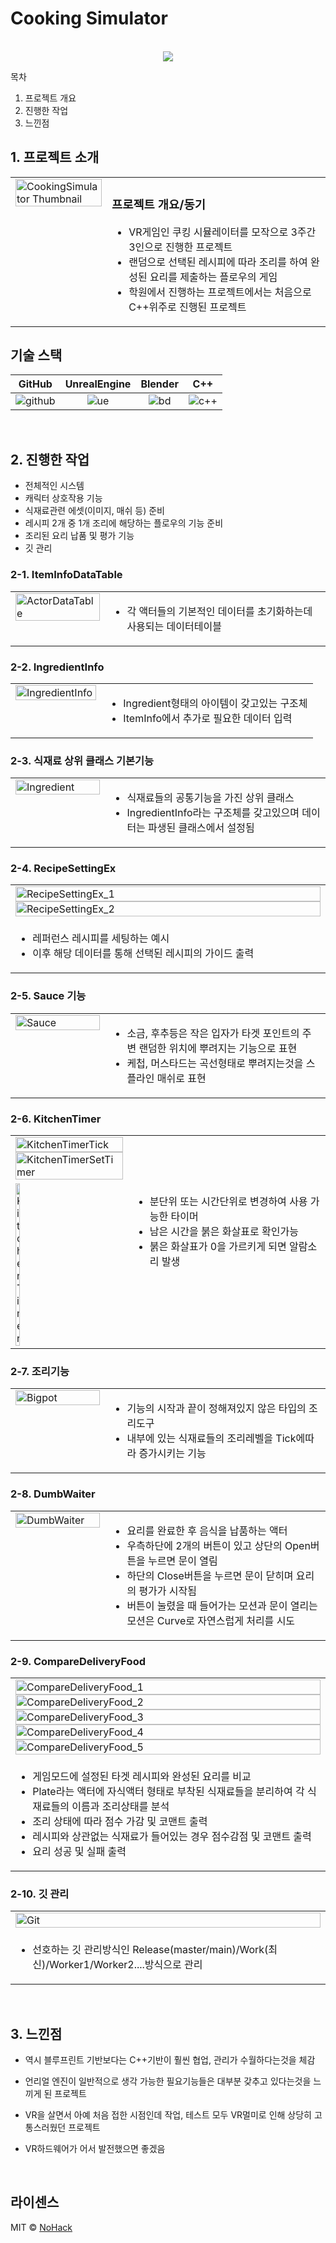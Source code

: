 # Cooking Simulator

<p align="center">
  <br>
  <img src="./images/common/Thumbnail.jpg">
  <br>
</p>

목차

1. 프로젝트 개요
2. 진행한 작업
3. 느낀점

## 1. 프로젝트 소개

<table>
  <tr>
    <td style="width: 30%; vertical-align: top;">
      <img src="./images/common/CookingSimulator.jpg" alt="CookingSimulator Thumbnail" style="width: 100%;">
    </td>
    <td style="width: 70%; vertical-align: top; text-align: left;">
      <h3>프로젝트 개요/동기</h3>
      <ul>
        <li>VR게임인 쿠킹 시뮬레이터를 모작으로 3주간 3인으로 진행한 프로젝트</li>
		<li>랜덤으로 선택된 레시피에 따라 조리를 하여 완성된 요리를 제출하는 플로우의 게임</li>
		<li>학원에서 진행하는 프로젝트에서는 처음으로 C++위주로 진행된 프로젝트</li>
      </ul>
    </td>
  </tr>
</table>

## 기술 스택

|	GitHub	|UnrealEngine|	Blender		|	C++	|
| :------: 	| 	:------: |	:------: 	|:-----:|
| ![github]	| 	![ue]	 |		![bd]	|![c++]	|

<br>

## 2. 진행한 작업

- 전체적인 시스템
- 캐릭터 상호작용 기능
- 식재료관련 에셋(이미지, 매쉬 등) 준비
- 레시피 2개 중 1개 조리에 해당하는 플로우의 기능 준비
- 조리된 요리 납품 및 평가 기능
- 깃 관리

### 2-1. ItemInfoDataTable
<table>
  <tr>
    <td style="width: 30%; vertical-align: top;">
      <img src="./images/common/ActorDataTable.jpg" alt="ActorDataTable" style="width: 100%;">
    </td>
    <td style="width: 70%; vertical-align: top; text-align: left;">
      <ul>
        <li>각 액터들의 기본적인 데이터를 초기화하는데 사용되는 데이터테이블</li>
      </ul>
    </td>
  </tr>
</table>

### 2-2. IngredientInfo
<table>
  <tr>
    <td style="width: 30%; vertical-align: top;">
      <img src="./images/common/IngredientInfo.jpg" alt="IngredientInfo" style="width: 100%;">
    </td>
    <td style="width: 70%; vertical-align: top; text-align: left;">
      <ul>
        <li>Ingredient형태의 아이템이 갖고있는 구조체</li>
		<li>ItemInfo에서 추가로 필요한 데이터 입력</li>
      </ul>
    </td>
  </tr>
</table>

### 2-3. 식재료 상위 클래스 기본기능
<table>
  <tr>
    <td style="width: 30%; vertical-align: top;">
      <img src="./images/common/Ingredient.jpg" alt="Ingredient" style="width: 100%;">
    </td>
    <td style="width: 70%; vertical-align: top; text-align: left;">
      <ul>
        <li>식재료들의 공통기능을 가진 상위 클래스</li>
		<li>IngredientInfo라는 구조체를 갖고있으며 데이터는 파생된 클래스에서 설정됨</li>
      </ul>
    </td>
  </tr>
</table>

### 2-4. RecipeSettingEx
<table>
  <tr>
    <td style="width: 30%; vertical-align: top;">
      <img src="./images/common/RecipeSettingEx_1.jpg" alt="RecipeSettingEx_1" style="width: 100%;">
	  <img src="./images/common/RecipeSettingEx_2.jpg" alt="RecipeSettingEx_2" style="width: 100%;">
    </td>
  </tr>
  <tr>
    <td style="width: 70%; vertical-align: top; text-align: left;">
      <ul>
        <li>레퍼런스 레시피를 세팅하는 예시</li>
		<li>이후 해당 데이터를 통해 선택된 레시피의 가이드 출력</li>
      </ul>
    </td>
  </tr>
</table>

### 2-5. Sauce 기능
<table>
  <tr>
    <td style="width: 30%; vertical-align: top;">
      <img src="./images/common/Sauce.jpg" alt="Sauce" style="width: 100%;">
    </td>
    <td style="width: 70%; vertical-align: top; text-align: left;">
      <ul>
        <li>소금, 후추등은 작은 입자가 타겟 포인트의 주변 랜덤한 위치에 뿌려지는 기능으로 표현</li>
		<li>케첩, 머스타드는 곡선형태로 뿌려지는것을 스플라인 매쉬로 표현</li>
      </ul>
    </td>
  </tr>
</table>

### 2-6. KitchenTimer
<table>
  <tr>
    <td style="width: 30%; vertical-align: top;"> 
	  <img src="./images/common/KitchenTimerTick.jpg" alt="KitchenTimerTick" style="width: 100%;">
	  <img src="./images/common/KitchenTimerSetTimer.jpg" alt="KitchenTimerSetTimer" style="width: 100%;">
    </td>
  </tr>
  <tr>
	<td style="width: 30%; vertical-align: top; text-align: left;">
		<img src="./images/common/KitchenTimer.jpg" alt="KitchenTimer" style="width: 20%;">
	</td>
    <td style="width: 70%; vertical-align: top; text-align: left;">
      <ul>
        <li>분단위 또는 시간단위로 변경하여 사용 가능한 타이머</li>
		<li>남은 시간을 붉은 화살표로 확인가능</li>
		<li>붉은 화살표가 0을 가르키게 되면 알람소리 발생</li>
      </ul>
    </td>
  </tr>
</table>

### 2-7. 조리기능
<table>
  <tr>
    <td style="width: 30%; vertical-align: top;">
      <img src="./images/common/Bigpot.jpg" alt="Bigpot" style="width: 100%;">
    </td>
    <td style="width: 70%; vertical-align: top; text-align: left;">
      <ul>
        <li>기능의 시작과 끝이 정해져있지 않은 타입의 조리도구</li>
		<li>내부에 있는 식재료들의 조리레벨을 Tick에따라 증가시키는 기능</li>
      </ul>
    </td>
  </tr>
</table>

### 2-8. DumbWaiter
<table>
  <tr>
    <td style="width: 30%; vertical-align: top;">
      <img src="./images/common/DumbWaiter.jpg" alt="DumbWaiter" style="width: 100%;">
    </td>
    <td style="width: 70%; vertical-align: top; text-align: left;">
      <ul>
        <li>요리를 완료한 후 음식을 납품하는 액터</li>
		<li>우측하단에 2개의 버튼이 있고 상단의 Open버튼을 누르면 문이 열림</li>
		<li>하단의 Close버튼을 누르면 문이 닫히며 요리의 평가가 시작됨</li>
		<li>버튼이 눌렸을 때 들어가는 모션과 문이 열리는 모션은 Curve로 자연스럽게 처리를 시도</li>
      </ul>
    </td>
  </tr>
</table>

### 2-9. CompareDeliveryFood
<table>
  <tr>
    <td style="width: 30%; vertical-align: top;">
      <img src="./images/common/CompareDeliveryFood_1.jpg" alt="CompareDeliveryFood_1" style="width: 100%;">
	  <img src="./images/common/CompareDeliveryFood_2.jpg" alt="CompareDeliveryFood_2" style="width: 100%;">
	  <img src="./images/common/CompareDeliveryFood_3.jpg" alt="CompareDeliveryFood_3" style="width: 100%;">
	  <img src="./images/common/CompareDeliveryFood_4.jpg" alt="CompareDeliveryFood_4" style="width: 100%;">
	  <img src="./images/common/CompareDeliveryFood_5.jpg" alt="CompareDeliveryFood_5" style="width: 100%;">
    </td>
  </tr>
  <tr>
    <td style="width: 70%; vertical-align: top; text-align: left;">
      <ul>
        <li>게임모드에 설정된 타겟 레시피와 완성된 요리를 비교</li>
		<li>Plate라는 액터에 자식액터 형태로 부착된 식재료들을 분리하여 각 식재료들의 이름과 조리상태를 분석</li>
		<li>조리 상태에 따라 점수 가감 및 코맨트 출력</li>
		<li>레시피와 상관없는 식재료가 들어있는 경우 점수감점 및 코맨트 출력</li>
		<li>요리 성공 및 실패 출력</li>
      </ul>
    </td>
  </tr>
</table>


### 2-10. 깃 관리
<table>
  <tr>
    <td style="width: 30%; vertical-align: top;">
      <img src="./images/common/Git.jpg" alt="Git" style="width: 100%;">
    </td>
  </tr>
  <tr>
    <td style="width: 70%; vertical-align: top; text-align: left;">
      <ul>
        <li>선호하는 깃 관리방식인 Release(master/main)/Work(최신)/Worker1/Worker2....방식으로 관리</li>
      </ul>
    </td>
  </tr>
</table>

<br>

## 3. 느낀점

- 역시 블루프린트 기반보다는 C++기반이 훨씬 협업, 관리가 수월하다는것을 체감

- 언리얼 엔진이 일반적으로 생각 가능한 필요기능들은 대부분 갖추고 있다는것을 느끼게 된 프로젝트

- VR을 살면서 아예 처음 접한 시점인데 작업, 테스트 모두 VR멀미로 인해 상당히 고통스러웠던 프로젝트

- VR하드웨어가 어서 발전했으면 좋겠음

<p align="justify">

</p>

<br>

## 라이센스

MIT &copy; [NoHack](mailto:lbjp114@gmail.com)

<!-- Stack Icon Refernces -->

[git]: /images/stack/Git.svg
[github]: /images/stack/GithubDesktop.svg
[ue]: /images/stack/UnrealEngine.svg
[bd]: /images/stack/Blender.svg
[c++]: /images/stack/C++.svg
[mfc]: /images/stack/Microsoft_Foundation_Class.svg
